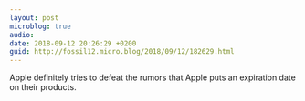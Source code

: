 ```yaml
---
layout: post
microblog: true
audio: 
date: 2018-09-12 20:26:29 +0200
guid: http://fossil12.micro.blog/2018/09/12/182629.html
---
```

Apple definitely tries to defeat the rumors that Apple puts an expiration date on their products.
